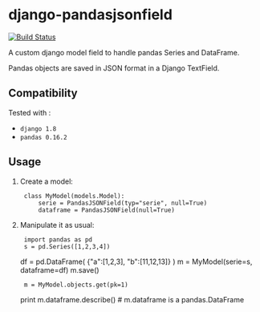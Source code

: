 # django-pandasjsonfield

[![Build Status](https://travis-ci.org/stellasia/django-pandasjsonfield.svg)](https://travis-ci.org/stellasia/django-pandasjsonfield)


A custom django model field to handle pandas Series and DataFrame. 

Pandas objects are saved in JSON format in a Django TextField.


## Compatibility

Tested with :

- `django 1.8`
- `pandas 0.16.2`


## Usage

1. Create a model:

        class MyModel(models.Model):
            serie = PandasJSONField(typ="serie", null=True)
            dataframe = PandasJSONField(null=True)


2. Manipulate it as usual:

    	import pandas as pd
        s = pd.Series([1,2,3,4])
	df = pd.DataFrame( {"a":[1,2,3], "b":[11,12,13]} )
	m = MyModel(serie=s, dataframe=df)
	m.save()

        m = MyModel.objects.get(pk=1)
	print m.dataframe.describe() # m.dataframe is a pandas.DataFrame

    
